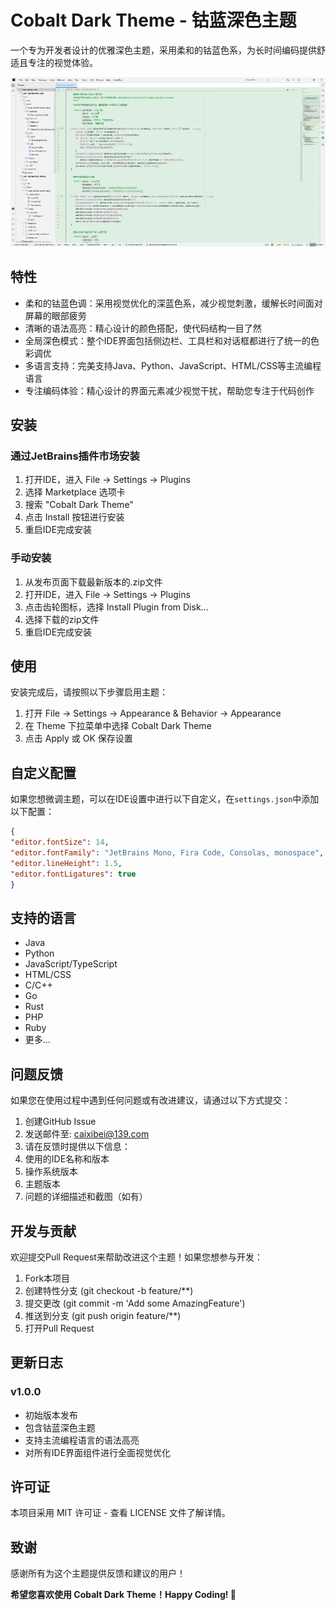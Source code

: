 # Cobalt Dark Theme - 钴蓝深色主题

[//]: # (https://img.shields.io/jetbrains/plugin/v/PLUGIN_ID?style=flat-square)
[//]: # (https://img.shields.io/jetbrains/plugin/d/PLUGIN_ID?style=flat-square)
[//]: # (https://img.shields.io/badge/license-MIT-blue.svg?style=flat-square)
一个专为开发者设计的优雅深色主题，采用柔和的钴蓝色系，为长时间编码提供舒适且专注的视觉体验。

<img src="https://raw.githubusercontent.com/caixibei/Cobalt-Dark-Theme/refs/heads/master/example/example.webp"/>

## 特性

- 柔和的钴蓝色调：采用视觉优化的深蓝色系，减少视觉刺激，缓解长时间面对屏幕的眼部疲劳
- 清晰的语法高亮：精心设计的颜色搭配，使代码结构一目了然
- 全局深色模式：整个IDE界面包括侧边栏、工具栏和对话框都进行了统一的色彩调优
- 多语言支持：完美支持Java、Python、JavaScript、HTML/CSS等主流编程语言
- 专注编码体验：精心设计的界面元素减少视觉干扰，帮助您专注于代码创作

## 安装

### 通过JetBrains插件市场安装

1. 打开IDE，进入 File → Settings → Plugins
2. 选择 Marketplace 选项卡
3. 搜索 "Cobalt Dark Theme"
4. 点击 Install 按钮进行安装
5. 重启IDE完成安装

### 手动安装

1. 从发布页面下载最新版本的.zip文件
2. 打开IDE，进入 File → Settings → Plugins
3. 点击齿轮图标，选择 Install Plugin from Disk...
4. 选择下载的zip文件
5. 重启IDE完成安装

## 使用

安装完成后，请按照以下步骤启用主题：
1. 打开 File → Settings → Appearance & Behavior → Appearance
2. 在 Theme 下拉菜单中选择 Cobalt Dark Theme
3. 点击 Apply 或 OK 保存设置

## 自定义配置

如果您想微调主题，可以在IDE设置中进行以下自定义，在`settings.json`中添加以下配置：

```json
{
"editor.fontSize": 14,
"editor.fontFamily": "JetBrains Mono, Fira Code, Consolas, monospace",
"editor.lineHeight": 1.5,
"editor.fontLigatures": true
}
```

## 支持的语言
- Java
- Python
- JavaScript/TypeScript
- HTML/CSS
- C/C++
- Go
- Rust
- PHP
- Ruby
- 更多...

## 问题反馈

如果您在使用过程中遇到任何问题或有改进建议，请通过以下方式提交：

1. 创建GitHub Issue
2. 发送邮件至: caixibei@139.com
3. 请在反馈时提供以下信息：
4. 使用的IDE名称和版本
5. 操作系统版本
6. 主题版本
7. 问题的详细描述和截图（如有）

## 开发与贡献

欢迎提交Pull Request来帮助改进这个主题！如果您想参与开发：

1. Fork本项目
2. 创建特性分支 (git checkout -b feature/**)
3. 提交更改 (git commit -m 'Add some AmazingFeature')
4. 推送到分支 (git push origin feature/**)
5. 打开Pull Request

## 更新日志

### v1.0.0

- 初始版本发布
- 包含钴蓝深色主题
- 支持主流编程语言的语法高亮
- 对所有IDE界面组件进行全面视觉优化

## 许可证
本项目采用 MIT 许可证 - 查看 LICENSE 文件了解详情。

## 致谢
感谢所有为这个主题提供反馈和建议的用户！

**希望您喜欢使用 Cobalt Dark Theme！Happy Coding! 💙**
